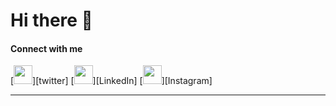 # Hi there 👋

<!--
**peculiaruc/peculiaruc** is a ✨ _special_ ✨ repository because its `README.md` (this file) appears on your GitHub profile.

Here are some ideas to get you started:

## I am Peculiar C. Umeh

### Stack Android Developer

- 🔭 I’m currently looking for some interesting projects to work!
- 🌱 I’m currently learning 📱 Android 
- 👯 I’m looking to collaborate on many Open Source Projects 💖
- 🤔 I’m looking for help with Fluter  🏢
- 💬 Ask me about anything! 🤗
- 📫 How to reach me: [Email me](peculiarumeh02@gmail.com)
- 😄 Pronouns: Female/She/Her
- ⚡ Fun fact: I like football
-->

#### Connect with me

[<img height="30" src="https://img.shields.io/badge/twitter-%231DA1F2.svg?&style=for-the-badge&logo=twitter&logoColor=white" />][twitter]
[<img height="30" src="https://img.shields.io/badge/linkedin-%230077B5.svg?&style=for-the-badge&logo=linkedin&logoColor=white" />][LinkedIn]
[<img height="30" src = "https://img.shields.io/badge/instagram-%23E4405F.svg?&style=for-the-badge&logo=instagram&logoColor=white">][Instagram] 
<br />
<hr />
